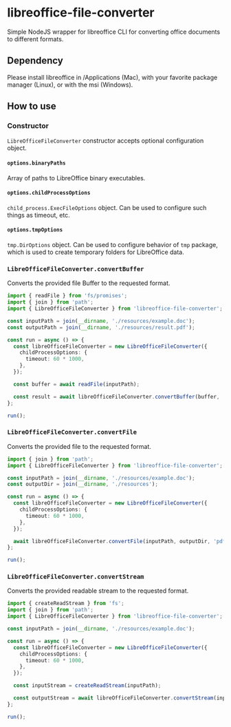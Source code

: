 # libreoffice-file-converter

Simple NodeJS wrapper for libreoffice CLI for converting office documents to different formats.

## Dependency

Please install libreoffice in /Applications (Mac), with your favorite package manager (Linux), or with the msi (Windows).

## How to use

### Constructor

`LibreOfficeFileConverter` constructor accepts optional configuration object.

#### `options.binaryPaths`

Array of paths to LibreOffice binary executables.

#### `options.childProcessOptions`

`child_process.ExecFileOptions` object. Can be used to configure such things as timeout, etc.

#### `options.tmpOptions`

`tmp.DirOptions` object. Can be used to configure behavior of `tmp` package, which is used to create temporary folders for LibreOffice data.

### `LibreOfficeFileConverter.convertBuffer`

Converts the provided file Buffer to the requested format.

```typescript
import { readFile } from 'fs/promises';
import { join } from 'path';
import { LibreOfficeFileConverter } from 'libreoffice-file-converter';

const inputPath = join(__dirname, './resources/example.doc');
const outputPath = join(__dirname, './resources/result.pdf');

const run = async () => {
  const libreOfficeFileConverter = new LibreOfficeFileConverter({
    childProcessOptions: {
      timeout: 60 * 1000,
    },
  });

  const buffer = await readFile(inputPath);

  const result = await libreOfficeFileConverter.convertBuffer(buffer, 'pdf');
};

run();
```

### `LibreOfficeFileConverter.convertFile`

Converts the provided file to the requested format.

```typescript
import { join } from 'path';
import { LibreOfficeFileConverter } from 'libreoffice-file-converter';

const inputPath = join(__dirname, './resources/example.doc');
const outputDir = join(__dirname, './resources');

const run = async () => {
  const libreOfficeFileConverter = new LibreOfficeFileConverter({
    childProcessOptions: {
      timeout: 60 * 1000,
    },
  });

  await libreOfficeFileConverter.convertFile(inputPath, outputDir, 'pdf'); // output path is `./resources/example.pdf`
};

run();
```

### `LibreOfficeFileConverter.convertStream`

Converts the provided readable stream to the requested format.

```typescript
import { createReadStream } from 'fs';
import { join } from 'path';
import { LibreOfficeFileConverter } from 'libreoffice-file-converter';

const inputPath = join(__dirname, './resources/example.doc');

const run = async () => {
  const libreOfficeFileConverter = new LibreOfficeFileConverter({
    childProcessOptions: {
      timeout: 60 * 1000,
    },
  });

  const inputStream = createReadStream(inputPath);

  const outputStream = await libreOfficeFileConverter.convertStream(inputStream, 'pdf');
};

run();
```

